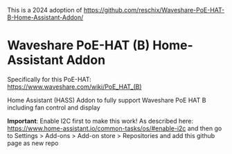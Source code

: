 This is a 2024 adoption of https://github.com/reschix/Waveshare-PoE-HAT-B-Home-Assistant-Addon/

# Waveshare PoE-HAT (B) Home-Assistant Addon

Specifically for this PoE-HAT: https://www.waveshare.com/wiki/PoE_HAT_(B)

Home Assistant (HASS) Addon to fully support Waveshare PoE HAT B including fan control and display

**Important**: Enable I2C first to make this work! As described here: https://www.home-assistant.io/common-tasks/os/#enable-i2c
and then go to Settings > Add-ons > Add-on store > Repositories and add this github page as new repo
